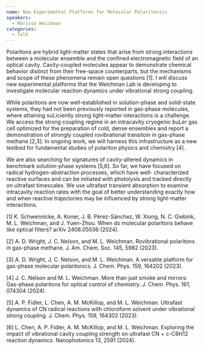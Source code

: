 ```yaml
---
name: New Experimental Platforms for Molecular Polaritonics
speakers:
  - Marissa Weichman
categories:
  - Talk
---
```


Polaritons are hybrid light-matter states that arise from strong interactions between a molecular ensemble and the confined electromagnetic field of an optical cavity. Cavity-coupled molecules appear to demonstrate chemical behavior distinct from their free-space counterparts, but the mechanisms and scope of these phenomena remain open questions [1]. I will discuss new experimental platforms that the Weichman Lab is developing to investigate molecular reaction dynamics under vibrational strong coupling.

While polaritons are now well-established in solution-phase and solid-state systems, they had not been previously reported in gas-phase molecules, where attaining suLiciently strong light-matter interactions is a challenge. We access the strong coupling regime in an intracavity cryogenic buLer gas cell optimized for the preparation of cold, dense ensembles and report a demonstration of strongly coupled rovibrational transitoin in gas-phase methane [2,3]. In ongoing work, we will harness this infrastructure as a new testbed for fundamental studies of polariton physics and chemistry [4].

We are also searching for signatures of cavity-altered dynamics in benchmark solution-phase systems [5,6]. So far, we have focused on radical hydrogen-abstraction processes, which have well- characterized reactive surfaces and can be initiated with photolysis and tracked directly on ultrafast timescales. We use ultrafast transient absorption to examine intracavity reaction rates with the goal of better understanding exactly how and when reactive trajectories may be influenced by strong light-matter interactions.

[1] K. Schwennicke, A. Koner, J. B. Pérez-Sánchez, W. Xiong, N. C. Giebink, M. L. Weichman, and J. Yuen-Zhou. When do molecular polaritons behave like optical filters? arXiv 2408.05036 (2024).

[2] A. D. Wright, J. C. Nelson, and M. L. Weichman. Rovibrational polaritons in gas-phase methane. J. Am. Chem. Soc. 145, 5982 (2023).

[3] A. D. Wright, J. C. Nelson, and M. L. Weichman. A versatile platform  for gas-phase molecular polaritonics. J. Chem. Phys. 159, 164202 (2023).

[4] J. C. Nelson and M. L. Weichman. More than just smoke and mirrors: Gas-phase polaritons for optical control of chemistry. J. Chem. Phys. 161, 074304 (2024).

[5] A. P. Fidler, L. Chen, A. M. McKillop, and M. L. Weichman. Ultrafast dynamics of CN radical reactions with chloroform solvent under vibrational strong coupling. J. Chem. Phys. 159, 164302 (2023).

[6] L. Chen, A. P. Fidler, A. M. McKillop, and M. L. Weichman. Exploring the impact of vibrational cavity coupling strength on ultrafast CN + c-C6H12 reaction dynamics. Nanophotonics 13, 2591 (2024).
